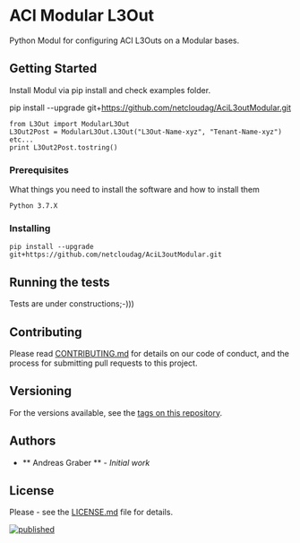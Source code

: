# ACI Modular L3Out

Python Modul for configuring ACI L3Outs on a Modular bases.

## Getting Started

Install Modul via pip install and check examples folder.

pip install --upgrade git+https://github.com/netcloudag/AciL3outModular.git

```
from L3Out import ModularL3Out
L3Out2Post = ModularL3Out.L3Out("L3Out-Name-xyz", "Tenant-Name-xyz")
etc...
print L3Out2Post.tostring()
```

### Prerequisites

What things you need to install the software and how to install them

```
Python 3.7.X
```

### Installing

```
pip install --upgrade git+https://github.com/netcloudag/AciL3outModular.git
```

## Running the tests

Tests are under constructions;-)))

## Contributing

Please read [CONTRIBUTING.md](https://github.com/netcloudag/AciL3outModular/blob/master/CONTRIBUTING.md) for details on our code 
of conduct, and the process for submitting pull requests to this project.

## Versioning

For the versions available, see the [tags on this repository](https://github.com/netcloudag/AciL3outModular/tags). 

## Authors

* ** Andreas Graber ** - *Initial work*

## License

Please - see the [LICENSE.md](https://github.com/netcloudag/AciL3outModular/blob/master/LICENSE.md) file for details. 

[![published](https://static.production.devnetcloud.com/codeexchange/assets/images/devnet-published.svg)](https://developer.cisco.com/codeexchange/github/repo/netcloudag/AciL3outModular)